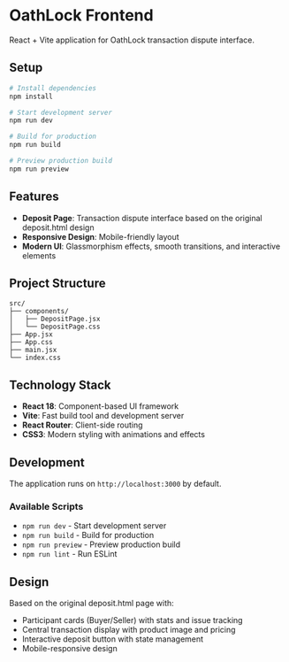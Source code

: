 # OathLock Frontend

React + Vite application for OathLock transaction dispute interface.

## Setup

```bash
# Install dependencies
npm install

# Start development server
npm run dev

# Build for production
npm run build

# Preview production build
npm run preview
```

## Features

- **Deposit Page**: Transaction dispute interface based on the original deposit.html design
- **Responsive Design**: Mobile-friendly layout
- **Modern UI**: Glassmorphism effects, smooth transitions, and interactive elements

## Project Structure

```text
src/
├── components/
│   ├── DepositPage.jsx
│   └── DepositPage.css
├── App.jsx
├── App.css
├── main.jsx
└── index.css
```

## Technology Stack

- **React 18**: Component-based UI framework
- **Vite**: Fast build tool and development server
- **React Router**: Client-side routing
- **CSS3**: Modern styling with animations and effects

## Development

The application runs on `http://localhost:3000` by default.

### Available Scripts

- `npm run dev` - Start development server
- `npm run build` - Build for production
- `npm run preview` - Preview production build
- `npm run lint` - Run ESLint

## Design

Based on the original deposit.html page with:

- Participant cards (Buyer/Seller) with stats and issue tracking
- Central transaction display with product image and pricing
- Interactive deposit button with state management
- Mobile-responsive design
